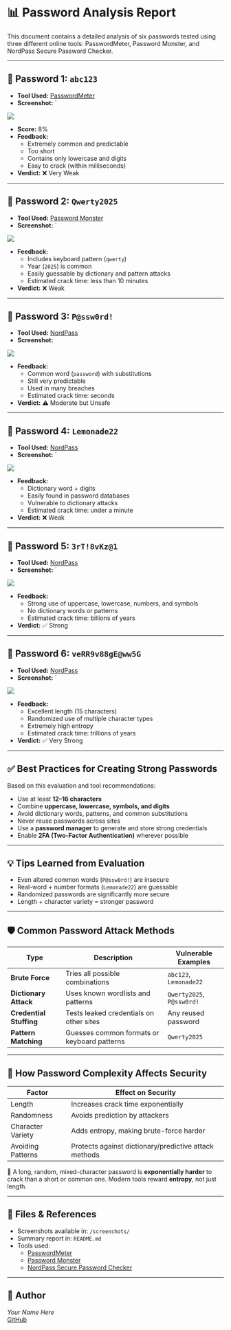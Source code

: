 # 📊 Password Analysis Report

This document contains a detailed analysis of six passwords tested using three different online tools: PasswordMeter, Password Monster, and NordPass Secure Password Checker.

---

## 🔐 Password 1: `abc123`

- **Tool Used:** [PasswordMeter](https://passwordmeter.com)
- **Screenshot:** `

![](https://github.com/deepthiii33/Elavate_Labs_task-6/blob/main/screenshots/abc123_passwordmeter.png)
- **Score:** 8%
- **Feedback:**
  - Extremely common and predictable
  - Too short
  - Contains only lowercase and digits
  - Easy to crack (within milliseconds)
- **Verdict:** ❌ Very Weak

---

## 🔐 Password 2: `Qwerty2025`

- **Tool Used:** [Password Monster](https://www.passwordmonster.com)
- **Screenshot:** `

![](https://github.com/deepthiii33/Elavate_Labs_task-6/blob/main/screenshots/qwerty2025_pass_monster.png)
- **Feedback:**
  - Includes keyboard pattern (`qwerty`)
  - Year (`2025`) is common
  - Easily guessable by dictionary and pattern attacks
  - Estimated crack time: less than 10 minutes
- **Verdict:** ❌ Weak

---

## 🔐 Password 3: `P@ssw0rd!`

- **Tool Used:** [NordPass](https://nordpass.com/secure-password/)
- **Screenshot:**

![](https://github.com/deepthiii33/Elavate_Labs_task-6/blob/main/screenshots/passw0rd_nordpass.png)
- **Feedback:**
  - Common word (`password`) with substitutions
  - Still very predictable
  - Used in many breaches
  - Estimated crack time: seconds
- **Verdict:** ⚠️ Moderate but Unsafe

---

## 🔐 Password 4: `Lemonade22`

- **Tool Used:** [NordPass](https://nordpass.com/secure-password/)
- **Screenshot:** `

![](https://github.com/deepthiii33/Elavate_Labs_task-6/blob/main/screenshots/lemonade22_nordpass.png)
- **Feedback:**
  - Dictionary word + digits
  - Easily found in password databases
  - Vulnerable to dictionary attacks
  - Estimated crack time: under a minute
- **Verdict:** ❌ Weak

---

## 🔐 Password 5: `3rT!8vKz@1`

- **Tool Used:** [NordPass](https://nordpass.com/secure-password/)
- **Screenshot:** `

![](https://github.com/deepthiii33/Elavate_Labs_task-6/blob/main/screenshots/strong2_nordpass.png)
- **Feedback:**
  - Strong use of uppercase, lowercase, numbers, and symbols
  - No dictionary words or patterns
  - Estimated crack time: billions of years
- **Verdict:** ✅ Strong

---

## 🔐 Password 6: `veRR9v88gE@ww5G`

- **Tool Used:** [NordPass](https://nordpass.com/secure-password/)
- **Screenshot:** `

![](https://github.com/deepthiii33/Elavate_Labs_task-6/blob/main/screenshots/strong1_nordpass.png)
- **Feedback:**
  - Excellent length (15 characters)
  - Randomized use of multiple character types
  - Extremely high entropy
  - Estimated crack time: trillions of years
- **Verdict:** ✅ Very Strong

---

## ✅ Best Practices for Creating Strong Passwords

Based on this evaluation and tool recommendations:

- Use at least **12–16 characters**
- Combine **uppercase, lowercase, symbols, and digits**
- Avoid dictionary words, patterns, and common substitutions
- Never reuse passwords across sites
- Use a **password manager** to generate and store strong credentials
- Enable **2FA (Two-Factor Authentication)** wherever possible

---

## 💡 Tips Learned from Evaluation

- Even altered common words (`P@ssw0rd!`) are insecure
- Real-word + number formats (`Lemonade22`) are guessable
- Randomized passwords are significantly more secure
- Length + character variety = stronger password

---

## 🛡️ Common Password Attack Methods

| Type                 | Description                                               | Vulnerable Examples        |
|----------------------|-----------------------------------------------------------|-----------------------------|
| **Brute Force**       | Tries all possible combinations                          | `abc123`, `Lemonade22`      |
| **Dictionary Attack** | Uses known wordlists and patterns                        | `Qwerty2025`, `P@ssw0rd!`   |
| **Credential Stuffing** | Tests leaked credentials on other sites                | Any reused password         |
| **Pattern Matching**  | Guesses common formats or keyboard patterns              | `Qwerty2025`                |

---

## 🔐 How Password Complexity Affects Security

| Factor             | Effect on Security                                      |
|--------------------|---------------------------------------------------------|
| Length             | Increases crack time exponentially                      |
| Randomness         | Avoids prediction by attackers                          |
| Character Variety  | Adds entropy, making brute-force harder                 |
| Avoiding Patterns  | Protects against dictionary/predictive attack methods   |

🧠 A long, random, mixed-character password is **exponentially harder** to crack than a short or common one. Modern tools reward **entropy**, not just length.

---

## 📂 Files & References

- Screenshots available in: `/screenshots/`
- Summary report in: `README.md`
- Tools used:
  - [PasswordMeter](https://passwordmeter.com)
  - [Password Monster](https://www.passwordmonster.com)
  - [NordPass Secure Password Checker](https://nordpass.com/secure-password/)

---

## 👤 Author

*Your Name Here*  
[GitHub](https://github.com/your-username)
